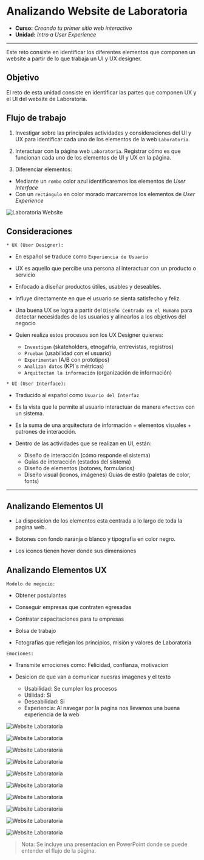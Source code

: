 # Analizando Website de Laboratoria

* **Curso:** _Creando tu primer sitio web interactivo_
* **Unidad:** _Intro a User Experience_

***
Este reto consiste en identificar los diferentes elementos que componen un website a partir de lo que trabaja un UI y UX designer.

## Objetivo

El reto de esta unidad consiste en identificar las partes que componen UX y el UI del website de Laboratoria.



## Flujo de trabajo

1. Investigar sobre las principales actividades y consideraciones del UI y UX para identificar cada uno de los elementos de la web `Laboratoria`.

2. Interactuar con la página web `Laboratoria`. Registrar cómo es que funcionan cada uno de los elementos de UI y UX en la página.  

3. Diferenciar elementos:

  - Mediante un `rombo` color azul identificaremos los elementos de _User Interface_
  - Con un `rectángulo` en color morado marcaremos los elementos de _User Experience_


  ![Laboratoria Website](./images/diapositiva1.jpg)


## Consideraciones

```
* UX (User Designer):
```

*  En español se traduce como `Experiencia de Usuario`

*  UX es aquello que percibe una persona al interactuar con un producto o servicio

* Enfocado a diseñar productos útiles, usables y deseables.

* Influye directamente en que el usuario se sienta satisfecho y feliz.

* Una buena UX se logra a partir del `Diseño Centrado en el Humano` para detectar necesidades de los usuarios y alinearlos a los objetivos del negocio

* Quien realiza estos procesos son los UX Designer quienes:

  - `Investigan` (skateholders, etnogafría, entrevistas, registros)
  - `Prueban` (usabilidad con el usuario)
  - `Experimentan` (A/B con prototipos)
  - `Analizan datos` (KPI´s métricas)
  - `Arquitectan la información` (organización de información)


```
* UI (User Interface):
```


* Traducido al español como `Usuario del Interfaz`

* Es la vista que le permite al usuario interactuar de manera `efectiva` con un sistema.

* Es la suma de una arquitectura de información + elementos visuales + patrones de interacción.

* Dentro de las actividades que se realizan en UI, están:

    - Diseño de interacción (cómo responde el sistema)
    - Guías de interacción (estados del sistema)
    - Diseño de elementos (botones, formularios)
    - Diseño visual (iconos, imágenes)
Guías de estilo (paletas de color, fonts)

***

## Analizando Elementos UI

- La disposicion de los elementos esta centrada a lo largo de toda la pagina web.

- Botones con fondo naranja o blanco y tipografìa en color negro.

- Los iconos tienen hover donde sus dimensiones


## Analizando Elementos UX

`Modelo de negocio:`

- Obtener postulantes

- Conseguir empresas que contraten egresadas

- Contratar capacitaciones para tu empresas

- Bolsa de trabajo

- Fotografias que reflejan los principios, misiòn y valores de Laboratoria

`Emociones:`

* Transmite emociones como: Felicidad, confianza, motivacion

* Desicion de que van a comunicar nuesras imagenes y el texto

  - Usabilidad: Se cumplen los procesos
  - Utilidad: Si
  - Deseabilidad: Si
  - Experiencia: Al navegar por la pagina nos llevamos una buena experiencia de la web


![Website Laboratoria](./images/Diapositiva2.JPG)

![Website Laboratoria](./images/Diapositiva3.JPG)

![Website Laboratoria](./images/Diapositiva4.JPG)

![Website Laboratoria](./images/Diapositiva5.JPG)

![Website Laboratoria](./images/Diapositiva6.JPG)

![Website Laboratoria](./images/Diapositiva7.JPG)

![Website Laboratoria](./images/Diapositiva8.JPG)

![Website Laboratoria](./images/Diapositiva9.JPG)

![Website Laboratoria](./images/Diapositiva10.JPG)

![Website Laboratoria](./images/Diapositiva11.JPG)


  > Nota: Se incluye una presentacion en PowerPoint donde se puede entender el flujo de la pàgina.

